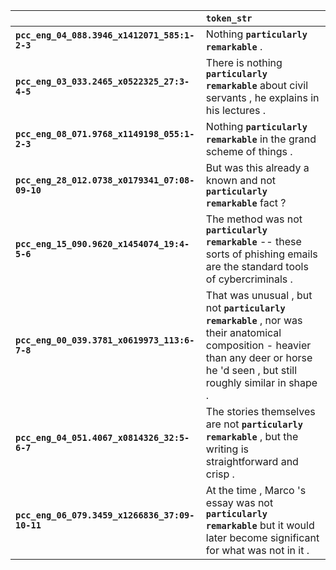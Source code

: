|                                                | `token_str`                                                                                                                                                                          |
|:-----------------------------------------------|:-------------------------------------------------------------------------------------------------------------------------------------------------------------------------------------|
| **`pcc_eng_04_088.3946_x1412071_585:1-2-3`**   | Nothing __``particularly remarkable``__ .                                                                                                                                            |
| **`pcc_eng_03_033.2465_x0522325_27:3-4-5`**    | There is nothing __``particularly remarkable``__ about civil servants , he explains in his lectures .                                                                                |
| **`pcc_eng_08_071.9768_x1149198_055:1-2-3`**   | Nothing __``particularly remarkable``__ in the grand scheme of things .                                                                                                              |
| **`pcc_eng_28_012.0738_x0179341_07:08-09-10`** | But was this already a known and not __``particularly remarkable``__ fact ?                                                                                                          |
| **`pcc_eng_15_090.9620_x1454074_19:4-5-6`**    | The method was not __``particularly remarkable``__ -- these sorts of phishing emails are the standard tools of cybercriminals .                                                      |
| **`pcc_eng_00_039.3781_x0619973_113:6-7-8`**   | That was unusual , but not __``particularly remarkable``__ , nor was their anatomical composition - heavier than any deer or horse he 'd seen , but still roughly similar in shape . |
| **`pcc_eng_04_051.4067_x0814326_32:5-6-7`**    | The stories themselves are not __``particularly remarkable``__ , but the writing is straightforward and crisp .                                                                      |
| **`pcc_eng_06_079.3459_x1266836_37:09-10-11`** | At the time , Marco 's essay was not __``particularly remarkable``__ but it would later become significant for what was not in it .                                                  |